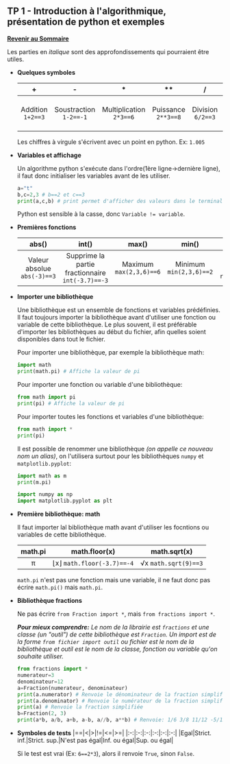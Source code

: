 ## TP 1 - Introduction à l'algorithmique, présentation de python et exemples

**[Revenir au Sommaire](../README.md)**

Les parties en _italique_ sont des approfondissements qui pourraient être utiles.

- **Quelques symboles**
    
    |+|-|*|**|/|//|_%_|
    |:-:|:-:|:-:|:-:|:-:|:-:|:-:|
    |Addition `1+2==3`|Soustraction `1-2==-1`|Multiplication `2*3==6`|Puissance `2**3==8`|Division `6/2==3`|Quotient division euclidienne `7//2==3`|_Reste division eculidienne `7%2==1`_|

    Les chiffres à virgule s'écrivent avec un point en python. Ex: `1.005`
    
- **Variables et affichage**

    Un algorithme python s'exécute dans l'ordre(1ère ligne->dernière ligne), il faut donc initialiser les variables avant de les utiliser.
    ```python
    a="t"
    b,c=2,3 # b==2 et c==3
    print(a,c,b) # print permet d'afficher des valeurs dans le terminal
    ```
    Python est sensible à la casse, donc `Variable != variable`.

- **Premières fonctions**

    |abs()|int()|max()|min()|round()|
    |:-:|:-:|:-:|:-:|:-:|
    |Valeur absolue `abs(-3)==3`|Supprime la partie fractionnaire `int(-3.7)==-3`|Maximum `max(2,3,6)==6`|Minimum `min(2,3,6)==2`|Arrondi à 10^(-n) près `round(3.577,1)==3.6`|

- **Importer une bibliothèque**

    Une bibliothèque est un ensemble de fonctions et variables prédéfinies.
    Il faut toujours importer la bibliothèque avant d'utiliser une fonction ou variable de cette bibliothèque. Le plus souvent, il est préférable d'importer les bibliothèques au début du fichier, afin quelles soient disponibles dans tout le fichier.
    
    Pour importer une bibliothèque, par exemple la bibliothèque math:
    ```python
    import math
    print(math.pi) # Affiche la valeur de pi
    ```
    Pour importer une fonction ou variable d'une bibliothèque:
    ```python
    from math import pi
    print(pi) # Affiche la valeur de pi
    ```
    Pour importer toutes les fonctions et variables d'une bibliothèque:
    ```python
    from math import *
    print(pi)
    ```
    Il est possible de renommer une bibliothèque _(on appelle ce nouveau nom un alias)_, on l'utilisera surtout pour les bibliothèques `numpy` et `matplotlib.pyplot`:
    ```python
    import math as m
    print(m.pi)

    import numpy as np
    import matplotlib.pyplot as plt
    ```

- **Première bibliothèque: math**
    
    Il faut importer lal bibliothèque math avant d'utiliser les focntions ou variables de cette bibliothèque.

    |math.pi|math.floor(x)|math.sqrt(x)|
    |:-:|:-:|:-:|
    |π|⌊x⌋ `math.floor(-3.7)==-4`|√x `math.sqrt(9)==3`|

    `math.pi` n'est pas une fonction mais une variable, il ne faut donc pas écrire `math.pi()` mais `math.pi`.

- **Bibliothèque fractions**
    
    Ne pas écrire `from Fraction import *`, mais `from fractions import *`.

    _**Pour mieux comprendre:** Le nom de la librairie est `fractions` et une classe (un "outil") de cette bibliothèque est `Fraction`. Un import est de la forme `from fichier import outil` ou fichier est le nom de la bibliothèque et outil est le nom de la classe, fonction ou variable qu'on souhaite utiliser._

    ```python
    from fractions import *
    numerateur=3
    denominateur=12
    a=Fraction(numerateur, denominateur)
    print(a.numerator) # Renvoie le dénominateur de la fraction simplifiée
    print(a.denominator) # Renvoie le numérateur de la fraction simplifiée
    print(a) # Renvoie la fraction simplifiée
    b=Fraction(2, 3)
    print(a*b, a/b, a+b, a-b, a//b, a**b) # Renvoie: 1/6 3/8 11/12 -5/12 0 0.3968502629920499  Mêmes opérations que pour les nombres (int, float).
    ```
- **Symboles de tests**
    |==|<|>|!=|<=|>=|
    |:-:|:-:|:-:|:-:|:-:|:-:|
    |Egal|Strict. inf.|Strict. sup.|N'est pas égal|Inf. ou égal|Sup. ou égal|

    Si le test est vrai (Ex: `6==2*3`), alors il renvoie `True`, sinon `False`.